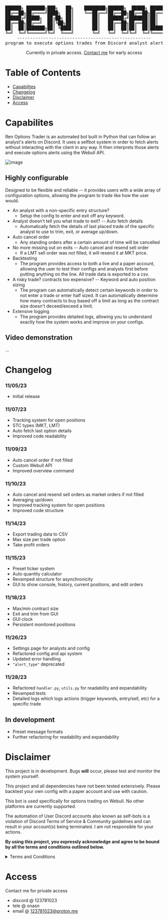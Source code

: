 <div align="center">
<pre>
██████╗ ███████╗███╗   ██╗    ████████╗██████╗  █████╗ ██████╗ ███████╗██████╗ 
██╔══██╗██╔════╝████╗  ██║    ╚══██╔══╝██╔══██╗██╔══██╗██╔══██╗██╔════╝██╔══██╗
██████╔╝█████╗  ██╔██╗ ██║       ██║   ██████╔╝███████║██║  ██║█████╗  ██████╔╝
██╔══██╗██╔══╝  ██║╚██╗██║       ██║   ██╔══██╗██╔══██║██║  ██║██╔══╝  ██╔══██╗
██║  ██║███████╗██║ ╚████║       ██║   ██║  ██║██║  ██║██████╔╝███████╗██║  ██║
╚═╝  ╚═╝╚══════╝╚═╝  ╚═══╝       ╚═╝   ╚═╝  ╚═╝╚═╝  ╚═╝╚═════╝ ╚══════╝╚═╝  ╚═╝
---------------------------------------------------
program to execute options trades from Discord analyst alerts
</pre>

Currently in private access. [Contact me](https://github.com/8pz/ren-options-trader#access) for early access

</div>

# Table of Contents

- [Capabilites](https://github.com/8pz/ren-options-trader#capabilites)
- [Changelog](https://github.com/8pz/ren-options-trader#changelog)
- [Disclaimer](https://github.com/8pz/ren-options-trader#disclaimer)
- [Access](https://github.com/8pz/ren-options-trader#access)

# Capabilites

Ren Options Trader is an automated bot built in Python that can follow an analyst's alerts on Discord. It uses a selfbot system in order to fetch alerts without interacting with the client in any way. It then interprets those alerts and execute options alerts using the Webull API.

![image](https://github.com/8pz/ren-options-trader/assets/70970973/fc33d2f9-f9d1-4f3a-a9fd-1d4451f9a152)

## Highly configurable

Designed to be flexible and reliable -- it provides users with a wide array of configuration options, allowing the program to trade like how the user would. 

- An analyst with a non-specific entry structure?
   - Setup the config to enter and exit off any keyword.
- Analyst doesn't tell you what trade to exit? -- Auto fetch details 
   - Automatically fetch the details of last placed trade of the specific analyst to use to trim, exit, or average up/down.
- Auto cancel order
   - Any standing orders after a certain amount of time will be cancelled
- No more missing out on exits -- Auto cancel and resend sell order
   - If a LMT sell order was not filled, it will resend it at MKT price.
- Backtesting
   - The program provides access to both a live and a paper account, allowing the user to test their configs and analysts first before putting anything on the line. All trade data is exported to a csv.
- A risky trade? contracts too expensive? -- Keyword and auto position sizing
   - The program can automatically detect certain keywords in order to not enter a trade or enter half sized. It can automatically determine how many contracts to buy based off a limit as long as the contract size doesn't deceed/exceed a limit.
- Extensive logging
   - The program provides detailed logs, allowing you to understand exactly how the system works and improve on your configs.

## Video demonstration

...

# Changelog

### 11/05/23

- Initial release

### 11/07/23

- Tracking system for open positions
- STC types (MKT, LMT)
- Auto fetch last option details
- Improved code readability

### 11/09/23

- Auto cancel order if not filled
- Custom Webull API
- Improved overview command

### 11/10/23

- Auto cancel and resend sell orders as market orders if not filled
- Averaging up/down
- Improved tracking system for open positions
- Improved code structure

### 11/14/23

- Export trading data to CSV
- Max size per trade option
- Take profit orders

### 11/15/23

- Preset ticker system
- Auto quantity calculator
- Revamped structure for asynchronicity
- GUI to show console, history, current positions, and edit orders

### 11/18/23

- Max/min contract size
- Exit and trim from GUI
- GUI clock
- Persistent monitored positions

### 11/26/23

- Settings page for analysts and config
- Refactored config and api system
- Updated error handling
- ```"alert_type"``` deprecated

### 11/28/23

- Refactored `handler.py`, `utils.py` for readability and expandability
- Revamped tests
- Detailed logs which logs actions (trigger keywords, entry/sell, etc) for a specific trade

## In development

- Preset message formats
- Further refactoring for readability and expandability

# Disclaimer

This project is in development. Bugs **will** occur, please test and monitor the system yourself.

This project and all dependencies have not been tested extensively. Please backtest your own config with a paper account and use with caution.

This bot is used specifically for options trading on Webull. No other platforms are currently supported.

The automation of User Discord accounts also known as self-bots is a violation of Discord Terms of Service & Community guidelines and can result in your account(s) being terminated. I am not responsible for your actions.

**By using this project, you expressly acknowledge and agree to be bound by all the terms and conditions outlined below.**

<details>
<summary>Terms and Conditions</summary>

<br>

1. Not Investment Advice:
   This project and the alerts it tracks do not provide financial or investment advice. Users are solely responsible for their trading decisions, and should not rely on this program for investment guidance.

2. No Guarantees:
   Trading involves risks, and there are no guarantees of success. Past performance is not indicative of future results. Users should be aware of the inherent risks associated with trading.

3. Not Responsible for Losses:
   The creators and contributors of this project are not liable for any financial losses incurred by users due to their trading activities. Users use the program at their own risk.

4. Use at Your Own Risk:
   Users are encouraged to use this project at their own risk and with caution. It is recommended to seek professional financial advice before making any investment decisions.

5. No Endorsement of Alerts:
   This project does not endorse or validate the alerts it tracks. It is a tool for tracking and automation purposes only.

6. Disclaimer of Accuracy:
   The information provided by this project may not always be accurate or up-to-date. Users should verify and cross-check the information independently.

7. No Legal or Regulatory Compliance:
   This project does not offer legal or regulatory compliance services. Users are responsible for complying with all applicable laws and regulations.

</details>

# Access

Contact me for private access

- discord @ 123781023
- tele @ onasn
- email @ 123781023@proton.me
